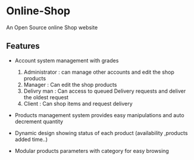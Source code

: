 # Online-Shop
An Open Source online Shop website  
## Features
- Account system management with grades
  1.  Administrator : can manage other accounts and edit the shop products 
  2.  Manager : Can edit the shop products
  3.  Delivry man : Can access to queued Delivery requests and deliver the oldest request  
  4.  Client : Can shop items and request delivery 

- Products management system provides easy manipulations and auto decrement quantity
- Dynamic design showing status of each product (availability ,products added time..)
- Modular products parameters with category for easy browsing
